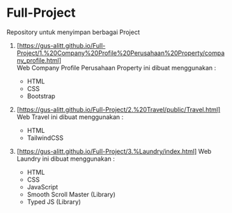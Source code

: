 # Full-Project
Repository untuk menyimpan berbagai Project

1. [https://gus-alitt.github.io/Full-Project/1.%20Company%20Profile%20Perusahaan%20Property/company_profile.html]                                                            
   Web Company Profile Perusahaan Property ini dibuat menggunakan :
   - HTML
   - CSS
   - Bootstrap

2. [https://gus-alitt.github.io/Full-Project/2.%20Travel/public/Travel.html]                                                                                                  
   Web Travel ini dibuat menggunakan :
   - HTML
   - TailwindCSS

3. [https://gus-alitt.github.io/Full-Project/3.%Laundry/index.html]
   Web Laundry ini dibuat menggunakan :
   - HTML
   - CSS
   - JavaScript
   - Smooth Scroll Master (Library)
   - Typed JS (Library)